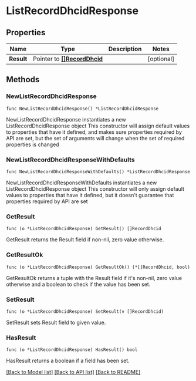 # ListRecordDhcidResponse

## Properties

Name | Type | Description | Notes
------------ | ------------- | ------------- | -------------
**Result** | Pointer to [**[]RecordDhcid**](RecordDhcid.md) |  | [optional] 

## Methods

### NewListRecordDhcidResponse

`func NewListRecordDhcidResponse() *ListRecordDhcidResponse`

NewListRecordDhcidResponse instantiates a new ListRecordDhcidResponse object
This constructor will assign default values to properties that have it defined,
and makes sure properties required by API are set, but the set of arguments
will change when the set of required properties is changed

### NewListRecordDhcidResponseWithDefaults

`func NewListRecordDhcidResponseWithDefaults() *ListRecordDhcidResponse`

NewListRecordDhcidResponseWithDefaults instantiates a new ListRecordDhcidResponse object
This constructor will only assign default values to properties that have it defined,
but it doesn't guarantee that properties required by API are set

### GetResult

`func (o *ListRecordDhcidResponse) GetResult() []RecordDhcid`

GetResult returns the Result field if non-nil, zero value otherwise.

### GetResultOk

`func (o *ListRecordDhcidResponse) GetResultOk() (*[]RecordDhcid, bool)`

GetResultOk returns a tuple with the Result field if it's non-nil, zero value otherwise
and a boolean to check if the value has been set.

### SetResult

`func (o *ListRecordDhcidResponse) SetResult(v []RecordDhcid)`

SetResult sets Result field to given value.

### HasResult

`func (o *ListRecordDhcidResponse) HasResult() bool`

HasResult returns a boolean if a field has been set.


[[Back to Model list]](../README.md#documentation-for-models) [[Back to API list]](../README.md#documentation-for-api-endpoints) [[Back to README]](../README.md)


